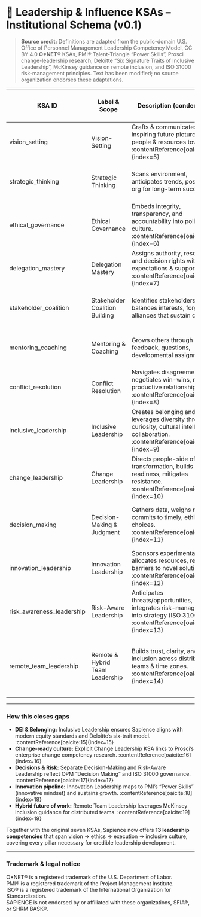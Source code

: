 # 🧭 Leadership & Influence KSAs – Institutional Schema (v0.1)

> **Source credit:** Definitions are adapted from the public-domain U.S. Office of Personnel Management Leadership Competency Model, CC BY 4.0 **O*NET®** KSAs, PMI® Talent-Triangle “Power Skills”, Prosci change-leadership research, Deloitte “Six Signature Traits of Inclusive Leadership”, McKinsey guidance on remote inclusion, and ISO 31000 risk-management principles. Text has been modified; no source organization endorses these adaptations.

| KSA ID                     | Label & Scope                         | Description (condensed)                                                                           | Future Relevance | Tags                              | Example Roles                               | Proficiency Highlights (Awareness → Expert)                                                  |
|----------------------------|---------------------------------------|---------------------------------------------------------------------------------------------------|------------------|------------------------------------|--------------------------------------------|------------------------------------------------------------------------------------------------|
| vision_setting             | Vision-Setting                       | Crafts & communicates an inspiring future picture; aligns people & resources toward it. :contentReference[oaicite:5]{index=5} | **Very High**    | Strategic Leadership, Inspiration | CEO, Product Mgr                           | States goals → Mobilizes enterprise vision                                                    |
| strategic_thinking         | Strategic Thinking                   | Scans environment, anticipates trends, positions org for long-term success.  | **Very High**    | Foresight, Analysis               | Strategy Lead                             | Links tasks to goals → Architects multi-year portfolio                                        |
| ethical_governance         | Ethical Governance                   | Embeds integrity, transparency, and accountability into policy & culture. :contentReference[oaicite:6]{index=6} | High             | Integrity, Compliance             | Board Director                             | Follows code → Designs enterprise ethics program                                              |
| delegation_mastery         | Delegation Mastery                   | Assigns authority, resources, and decision rights with clear expectations & support. :contentReference[oaicite:7]{index=7} | High             | Empowerment, Talent Dev           | Team Lead                                  | Hands off tasks → Orchestrates distributed ownership                                           |
| stakeholder_coalition      | Stakeholder Coalition Building       | Identifies stakeholders, balances interests, forges alliances that sustain change.  | **Very High**    | Influence, Change Mgmt            | Program Mgr                                | Maps stakeholders → Mobilizes durable coalitions                                               |
| mentoring_coaching         | Mentoring & Coaching                 | Grows others through feedback, questions, developmental assignments.  | **Very High**    | Learning, Talent Dev              | People Mgr                                 | Shares tips → Runs enterprise mentor-coach systems                                             |
| conflict_resolution        | Conflict Resolution                  | Navigates disagreements, negotiates win-wins, restores productive relationships. :contentReference[oaicite:8]{index=8} | High             | Mediation, Negotiation            | HR BP, Project Lead                        | Flags tension → Brokers complex multiparty accord                                              |
| inclusive_leadership       | Inclusive Leadership                 | Creates belonging and leverages diversity through curiosity, cultural intelligence, collaboration. :contentReference[oaicite:9]{index=9} | **Very High**    | DEI, Belonging                    | Division Head, Community Mgr              | Values diversity → Embeds structural inclusion                                                 |
| change_leadership          | Change Leadership                    | Directs people-side of transformation, builds readiness, mitigates resistance. :contentReference[oaicite:10]{index=10} | **Very High**    | Transformation, Agility           | Transformation Dir                         | Explains change → Institutionalizes change competency                                          |
| decision_making            | Decision-Making & Judgment           | Gathers data, weighs risks, commits to timely, ethical choices. :contentReference[oaicite:11]{index=11} | **Very High**    | Critical Thinking, Risk           | Operations Mgr                             | Chooses simple options → Orchestrates high-stakes portfolio decisions                          |
| innovation_leadership      | Innovation Leadership                | Sponsors experimentation, allocates resources, removes barriers to novel solutions. :contentReference[oaicite:12]{index=12} | High             | Creativity, Growth                | R&D Lead                                   | Encourages ideas → Scales systematic innovation                                                |
| risk_awareness_leadership  | Risk-Aware Leadership                | Anticipates threats/opportunities, integrates risk-management into strategy (ISO 31000). :contentReference[oaicite:13]{index=13} | High             | Governance, Resilience            | CFO, Program Executive                    | Identifies basic risks → Embeds enterprise risk culture                                        |
| remote_team_leadership     | Remote & Hybrid Team Leadership      | Builds trust, clarity, and inclusion across distributed teams & time zones. :contentReference[oaicite:14]{index=14} | High             | Virtual Collab, Inclusion         | Remote Team Lead                           | Facilitates virtual meetings → Engineers scalable remote workforce model                       |

---

### How this closes gaps
* **DEI & Belonging:** Inclusive Leadership ensures Sapience aligns with modern equity standards and Deloitte’s six-trait model. :contentReference[oaicite:15]{index=15}  
* **Change-ready culture:** Explicit Change Leadership KSA links to Prosci’s enterprise change competency research. :contentReference[oaicite:16]{index=16}  
* **Decisions & Risk:** Separate Decision-Making and Risk-Aware Leadership reflect OPM “Decision Making” and ISO 31000 governance. :contentReference[oaicite:17]{index=17}  
* **Innovation pipeline:** Innovation Leadership maps to PMI’s “Power Skills” (innovative mindset) and sustains growth. :contentReference[oaicite:18]{index=18}  
* **Hybrid future of work:** Remote Team Leadership leverages McKinsey inclusion guidance for distributed teams. :contentReference[oaicite:19]{index=19}  

Together with the original seven KSAs, Sapience now offers **13 leadership competencies** that span vision → ethics → execution → inclusive culture, covering every pillar necessary for credible leadership development.

---

### Trademark & legal notice
O*NET® is a registered trademark of the U.S. Department of Labor.  
PMI® is a registered trademark of the Project Management Institute.  
ISO® is a registered trademark of the International Organization for Standardization.  
SAPiENCE is not endorsed by or affiliated with these organizations, SFIA®, or SHRM BASK®.

